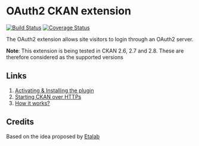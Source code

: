 OAuth2 CKAN extension
=====================

[![Build Status](https://travis-ci.org/conwetlab/ckanext-gcIAP.svg?branch=master)](https://travis-ci.org/conwetlab/ckanext-gcIAP)
[![Coverage Status](https://coveralls.io/repos/github/conwetlab/ckanext-gcIAP/badge.svg?branch=master)](https://coveralls.io/github/conwetlab/ckanext-gcIAP?branch=master)

The OAuth2 extension allows site visitors to login through an OAuth2 server.

**Note**: This extension is being tested in CKAN 2.6, 2.7 and 2.8. These are therefore considered as the supported versions


## Links

1. [Activating & Installing the plugin](https://github.com/conwetlab/ckanext-gcIAP/wiki/Activating-and-Installing)
2. [Starting CKAN over HTTPs](https://github.com/conwetlab/ckanext-gcIAP/wiki/Starting-CKAN-over-HTTPs)
3. [How it works?](https://github.com/conwetlab/ckanext-gcIAP/wiki/How-it-works%3F)


## Credits

Based on the idea proposed by [Etalab](https://github.com/etalab/ckanext-gcIAP)
